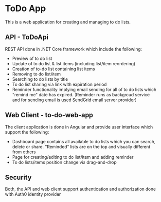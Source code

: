 # ToDo App

This is a web application for creating and managing to do lists.

## API - ToDoApi

REST API done in .NET Core framework which include the following:

* Preview of to do list
* Update of to do list & list items (including list/item reordering)
* Creation of to-do list containing list items
* Removing to do list/item
* Searching to do lists by title
* To do list sharing via link with expiration period
* Reminder functionality implying email sending for all of to do lists which "remind me" date has expired. (Reminder runs as backgroud service and for sending email is used 
SendGrid email server provider)

## Web Client - to-do-web-app

The client application is done in Angular and provide user interface which support the following:

* Dashboard page contains all available to do lists which you can search, delete or share. "Reminded" lists are on the top and visually different from others
* Page for creating/editing to do list/item and adding reminder
* To do lists/items position change via drag-and-drop

## Security

Both, the API and web client support authentication and authorization done with Auth0 identity provider
